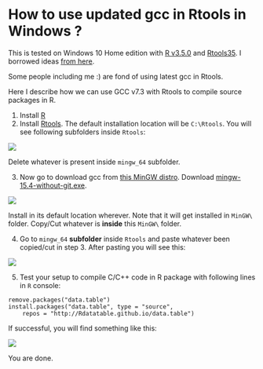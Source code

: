 # How to use updated gcc in Rtools in Windows ?

This is tested on Windows 10 Home edition with [R v3.5.0](https://cran.r-project.org/src/base/R-3/R-3.5.0.tar.gz) and [Rtools35](https://cran.r-project.org/bin/windows/Rtools/Rtools35.exe). I borrowed ideas [from here](https://stackoverflow.com/questions/25455829/using-a-different-gcc-version-from-that-included-with-rtools-with-rcpp-on-window).


Some people including me :) are fond of using latest gcc in Rtools.

Here I describe how we can use GCC v7.3 with Rtools to compile source packages in R.

1. Install [R](https://www.r-project.org/)
2. Install [Rtools](https://cran.r-project.org/bin/windows/Rtools/Rtools35.exe). The default installation location will be `C:\Rtools`. You will see following subfolders inside `Rtools`:

![](https://i.imgur.com/QwhHJeb.png)

Delete whatever is present inside `mingw_64` subfolder.

3. Now go to download gcc from [this MinGW distro](https://nuwen.net/mingw.html). Download [mingw-15.4-without-git.exe](https://nuwen.net/files/mingw/mingw-15.4-without-git.exe). 

![](https://i.imgur.com/I2ZYG9z.png)

Install in its default location wherever. Note that it will get installed in `MinGW\` folder. Copy/Cut whatever is **inside** this `MinGW\` folder.

4. Go to `mingw_64` **subfolder** inside `Rtools` and paste whatever been copied/cut in step 3. After pasting you will see this:

![](https://i.imgur.com/uGQSktP.png)

5. Test your setup to compile C/C++ code in R package with following lines in `R` console:
```
remove.packages("data.table")
install.packages("data.table", type = "source",
    repos = "http://Rdatatable.github.io/data.table")
```
If successful, you will find something like this:

![](https://i.imgur.com/MmIc3dq.png)

You are done.
